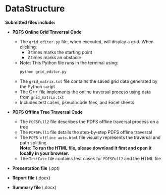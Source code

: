 # DataStructure

**Submitted files include:**

- **PDFS Online Grid Traversal Code**  
    - The `grid_editor.py` file, when executed, will display a grid. When clicking:
        - 3 times marks the starting point  
        - 2 times marks an obstacle  
    - Note: This Python file runs in the terminal using:  
      ```bash
      python grid_editor.py
      ```
    - The `grid_matrix.txt` file contains the saved grid data generated by the Python script  
    - The C++ file implements the online traversal process using data from `grid_matrix.txt`  
    - Includes test cases, pseudocode files, and Excel sheets  

- **PDFS Offline Tree Traversal Code**  
    - The `PDFSFull2` file describes the PDFS offline traversal process on a tree  
    - The `PDFSFull1` file details the step-by-step PDFS offline traversal  
    - The `PDFS offline auto.html` file visually represents the traversal and path splitting  
      **Note: To run the HTML file, please download it first and open it locally in your browser.**  
    - The `TestCase` file contains test cases for `PDFSFull2` and the HTML file  

- **Presentation file** (.ppt)  
- **Report file** (.docx)  
- **Summary file** (.docx)
